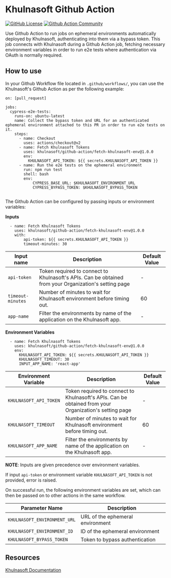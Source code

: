 # Khulnasoft Github Action

[![GitHub License](https://img.shields.io/badge/license-MIT-lightgrey.svg)](https://raw.githubusercontent.com/khulnasoft/github-action/master/LICENSE) [![Github Action Community](https://img.shields.io/badge/community-Github%20Actions%20Discuss-343434.svg)](https://github.community/c/github-ecosystem/github-apps/64)

Use Github Action to run jobs on ephemeral environments automatically deployed by Khulnasoft, authenticating into them via a bypass token.
This job connects with Khulnasoft during a Github Action job, fetching necessary environment variables in order to run e2e tests where authentication via OAuth is normally required.

## How to use

In your Github Workflow file located in `.github/workflows/`, you can use the Khulnasoft's Github Action as per the following example:

```
on: [pull_request]

jobs:
  cypress-e2e-tests:
    runs-on: ubuntu-latest
    name: Collect the bypass token and URL for an authenticated ephemeral environment attached to this PR in order to run e2e tests on it.
    steps:
      - name: Checkout
        uses: actions/checkout@v2
      - name: Fetch Khulnasoft Tokens
        uses: khulnasoft/github-action/fetch-khulnasoft-env@1.0.0
        env:
          KHULNASOFT_API_TOKEN: ${{ secrets.KHULNASOFT_API_TOKEN }}
      - name: Run the e2e tests on the ephemeral environment
        run: npm run test
        shell: bash
        env:
            CYPRESS_BASE_URL: $KHULNASOFT_ENVIRONMENT_URL
            CYPRESS_BYPASS_TOKEN: $KHULNASOFT_BYPASS_TOKEN
        
```

The Github Action can be configured by passing inputs or environment variables:

**Inputs**
```
  - name: Fetch Khulnasoft Tokens
    uses: khulnasoft/github-action/fetch-khulnasoft-env@1.0.0
    with:
        api-token: ${{ secrets.KHULNASOFT_API_TOKEN }}
        timeout-minutes: 30
```

| Input name | Description | Default Value |
| --------------- | --------------- |--------------- |
| `api-token` | Token required to connect to Khulnasoft's APIs. Can be obtained from your Organization's setting page | -|
| `timeout-minutes` | Number of minutes to wait for Khulnasoft environment before timing out. | 60|
| `app-name` | Filter the environments by name of the application on the Khulnasoft app. | -|


**Environment Variables**
```
  - name: Fetch Khulnasoft Tokens
    uses: khulnasoft/github-action/fetch-khulnasoft-env@1.0.0
    env:
      KHULNASOFT_API_TOKEN: ${{ secrets.KHULNASOFT_API_TOKEN }}
      KHULNASOFT_TIMEOUT: 30
      INPUT_APP_NAME: 'react-app'
```

| Environment Variable | Description | Default Value |
| --------------- | --------------- |--------------- |
| `KHULNASOFT_API_TOKEN` | Token required to connect to Khulnasoft's APIs. Can be obtained from your Organization's setting page  |-|
| `KHULNASOFT_TIMEOUT` | Number of minutes to wait for Khulnasoft environment before timing out. |60|
| `KHULNASOFT_APP_NAME` | Filter the environments by name of the application on the Khulnasoft app. |-|

**NOTE**: Inputs are given precedence over environment variables.

If input `api-token` or environment variable `KHULNASOFT_API_TOKEN` is not provided, error is raised.

On successful run, the following environment variables are set, which can then be passed on to other actions in the same workflow.

| Parameter Name | Description |
| --------------- | --------------- |
|`KHULNASOFT_ENVIRONMENT_URL` | URL of the ephemeral environment |
|`KHULNASOFT_ENVIRONMENT_ID`  | ID of the ephemeral environment  |
|`KHULNASOFT_BYPASS_TOKEN`    | Token to bypass authentication   |


## Resources

[Khulnasoft Documentation](https://docs.khulnasoft.com/docs/)
